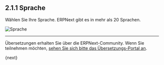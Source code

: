 ## 2.1.1 Sprache

Wählen Sie Ihre Sprache. ERPNext gibt es in mehr als 20 Sprachen.

<img alt="Sprache" class="screenshot" src="{{docs_base_url}}/assets/img/setup-wizard/step-1.png">

---

Übersetzungen erhalten Sie über die ERPNext-Community. Wenn Sie teilnehmen möchten, [sehen Sie sich bitte das Übersetzungs-Portal an](https://translate.erpnext.com).

{next}
